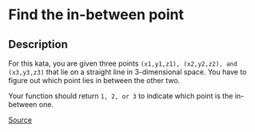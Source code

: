 # Find the in-between point

## Description

For this kata, you are given three points `(x1,y1,z1), (x2,y2,z2),
and (x3,y3,z3)` that lie on a straight line in 3-dimensional space.
You have to figure out which point lies in between the other two.

Your function should return `1, 2, or 3` to indicate which point is
the in-between one.

[Source](https://www.codewars.com/kata/58a672d6426bf38be4000057)